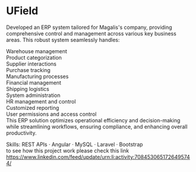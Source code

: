 # UField

Developed an ERP system tailored for Magalis's company, providing comprehensive control and management across various key business areas. This robust system seamlessly handles:

Warehouse management </br>
Product categorization</br>
Supplier interactions</br>
Purchase tracking</br>
Manufacturing processes</br>
Financial management</br>
Shipping logistics</br>
System administration</br>
HR management and control</br>
Customized reporting</br>
User permissions and access control</br>
This ERP solution optimizes operational efficiency and decision-making while streamlining workflows, ensuring compliance, and enhancing overall productivity.</br>


Skills: REST APIs · Angular · MySQL · Laravel · Bootstrap </br>
to see how this project work please check this link https://www.linkedin.com/feed/update/urn:li:activity:7084530651726495744/ 


